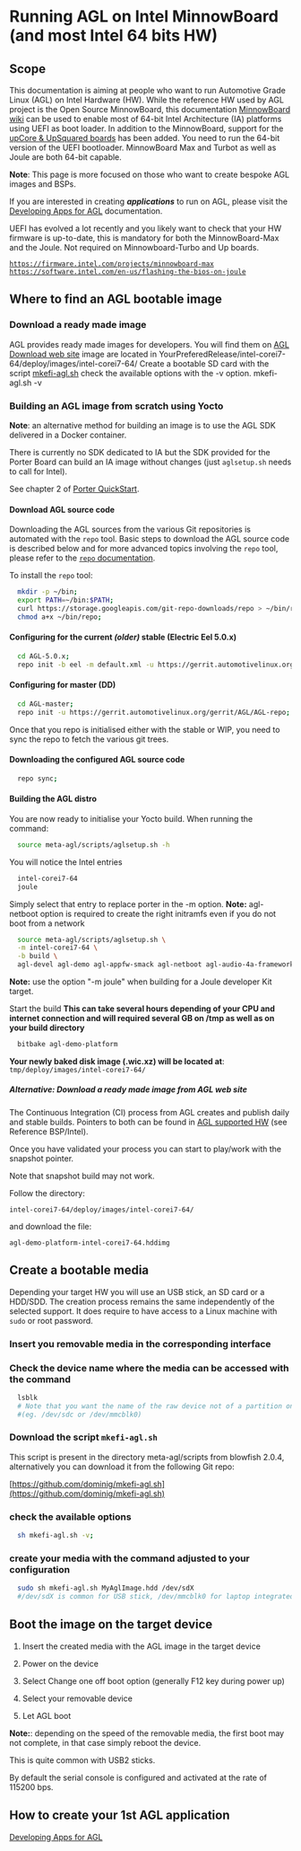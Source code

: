 # Running AGL on Intel MinnowBoard (and most Intel 64 bits HW)

## Scope

This documentation is aiming at people who want to run Automotive Grade
Linux (AGL) on Intel Hardware (HW).
While the reference HW used by AGL project is the Open Source MinnowBoard, this documentation [MinnowBoard wiki](https://minnowboard.org/) can be used to enable most of 64-bit Intel Architecture (IA) platforms using UEFI as boot loader.
In addition to the MinnowBoard, support for the [upCore & UpSquared boards](http://www.up-board.org/upsquared/) has been added.
You need to run the 64-bit version of the UEFI bootloader.
MinnowBoard Max and Turbot as well as Joule are both 64-bit capable.

**Note**: This page is more focused on those who want to create bespoke AGL images and BSPs.

If you are interested in creating ***applications*** to run on AGL, please visit the [Developing Apps for AGL](https://wiki.automotivelinux.org/agl-distro/developer_resources_intel_apps) documentation.

UEFI has evolved a lot recently and you likely want to check that your HW firmware is up-to-date, this is mandatory for both the MinnowBoard-Max and the Joule. Not required on Minnowboard-Turbo and Up boards.

[`https://firmware.intel.com/projects/minnowboard-max`](https://firmware.intel.com/projects/minnowboard-max)
[`https://software.intel.com/en-us/flashing-the-bios-on-joule`](https://software.intel.com/en-us/flashing-the-bios-on-joule)

## Where to find an AGL bootable image

### Download a ready made image

AGL provides ready made images for developers.
You will find them on [AGL Download web site](https://download.automotivelinux.org/AGL/release)
image are located in YourPreferedRelease/intel-corei7-64/deploy/images/intel-corei7-64/
Create a bootable SD card with the script [mkefi-agl.sh](https://github.com/dominig/mkefi-agl.sh)
check the available options with the -v option. mkefi-agl.sh -v

### Building an AGL image from scratch using Yocto

**Note**: an alternative method for building an image is to use the AGL SDK delivered in a Docker container.

There is currently no SDK dedicated to IA but the SDK provided for the Porter Board can build an IA image without changes (just `aglsetup.sh` needs to call for Intel).

See chapter 2 of [Porter QuickStart](http://iot.bzh/download/public/2016/sdk/AGL-Kickstart-on-Renesas-Porter-board.pdf "wikilink").

#### Download AGL source code

Downloading the AGL sources from the various Git repositories is automated with the `repo` tool. Basic steps to download the AGL source code is described below and for more advanced topics involving the `repo` tool, please refer to the [`repo` documentation](https://source.android.com/source/using-repo.html "wikilink").

To install the `repo` tool:

```bash
  mkdir -p ~/bin;
  export PATH=~/bin:$PATH;
  curl https://storage.googleapis.com/git-repo-downloads/repo > ~/bin/repo;
  chmod a+x ~/bin/repo;
```

#### Configuring for the current *(older)* stable (Electric Eel 5.0.x)

```bash
  cd AGL-5.0.x;
  repo init -b eel -m default.xml -u https://gerrit.automotivelinux.org/gerrit/AGL/AGL-repo
```

#### Configuring for master (DD)

```bash
  cd AGL-master;
  repo init -u https://gerrit.automotivelinux.org/gerrit/AGL/AGL-repo;
```

Once that you repo is initialised either with the stable or WIP, you need to sync the repo to fetch the various git trees.

#### Downloading the configured AGL source code

```bash
  repo sync;
```

#### Building the AGL distro

You are now ready to initialise your Yocto build.
When running the command:

```bash
  source meta-agl/scripts/aglsetup.sh -h
```

You will notice the Intel entries

```bash
  intel-corei7-64
  joule
```

Simply select that entry to replace porter in the -m option.
**Note:** agl-netboot option is required to create the right initramfs even if you do not boot from a network

```bash
  source meta-agl/scripts/aglsetup.sh \
  -m intel-corei7-64 \
  -b build \
  agl-devel agl-demo agl-appfw-smack agl-netboot agl-audio-4a-framework
```

**Note:** use the option "-m joule" when building for a Joule developer Kit target.

Start the build **This can take several hours depending of your CPU and
internet connection and will required several GB on /tmp as well as on your build directory**

```bash
  bitbake agl-demo-platform
```

**Your newly baked disk image (.wic.xz) will be located at**:
  `tmp/deploy/images/intel-corei7-64/`

##### Alternative: Download a *ready made* image from AGL web site

The Continuous Integration (CI) process from AGL creates and publish daily and stable builds.
Pointers to both can be found in [AGL supported HW](https://wiki.automotivelinux.org/agl-distro) (see Reference BSP/Intel).

Once you have validated your process you can start to play/work with the snapshot pointer.

Note that snapshot build may not work.

Follow the directory:

`intel-corei7-64/deploy/images/intel-corei7-64/`

and download the file:

`agl-demo-platform-intel-corei7-64.hddimg`

## Create a bootable media

Depending your target HW you will use an USB stick, an SD card or a HDD/SDD.
The creation process remains the same independently of the selected support.
It does require to have access to a Linux machine with `sudo` or root password.

### Insert you removable media in the corresponding interface

### Check the device name where the media can be accessed with the command

```bash
  lsblk
  # Note that you want the name of the raw device not of a partition on the media
  #(eg. /dev/sdc or /dev/mmcblk0)
```

### Download the script `mkefi-agl.sh`

This script is present in the directory meta-agl/scripts from blowfish 2.0.4, alternatively you can download it from the following Git repo:

[https://github.com/dominig/mkefi-agl.sh](https://github.com/dominig/mkefi-agl.sh)

### check the available options

```bash
  sh mkefi-agl.sh -v;
```

### create your media with the command adjusted to your configuration

```bash
  sudo sh mkefi-agl.sh MyAglImage.hdd /dev/sdX
  #/dev/sdX is common for USB stick, /dev/mmcblk0 for laptop integrated SD card reader
```

## Boot the image on the target device

1. Insert the created media with the AGL image in the target device

1. Power on the device

1. Select Change one off boot option (generally F12 key during power up)

1. Select your removable device

1. Let AGL boot

**Note:**: depending on the speed of the removable media, the first boot may not complete, in that case simply reboot the device.

This is quite common with USB2 sticks.

By default the serial console is configured and activated at the rate of 115200 bps.

## How to create your 1st AGL application

[Developing Apps for AGL](https://wiki.automotivelinux.org/agl-distro/developer_resources_intel_apps)
